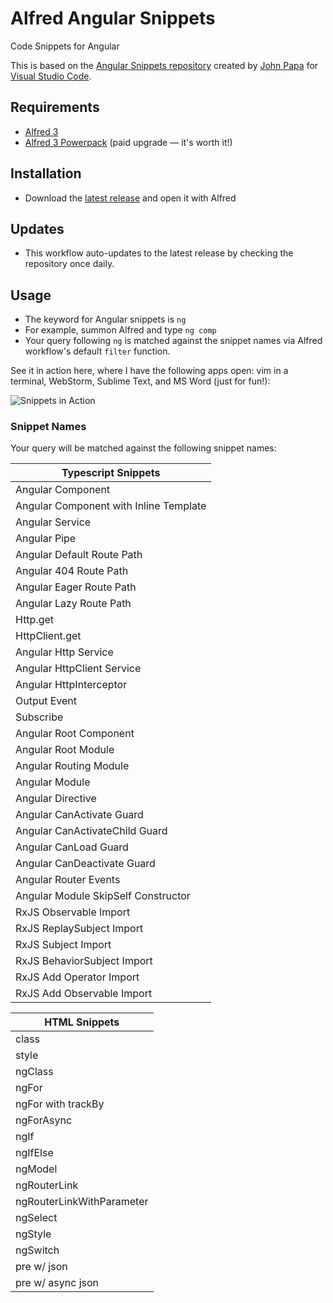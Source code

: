 # Alfred Angular Snippets
Code Snippets for Angular

This is based on the [Angular Snippets repository](https://github.com/johnpapa/vscode-angular-snippets) created by [John Papa](https://github.com/johnpapa) for [Visual Studio Code](https://code.visualstudio.com).

## Requirements
* [Alfred 3](https://www.alfredapp.com)
* [Alfred 3 Powerpack](https://www.alfredapp.com/powerpack/) (paid upgrade — it's worth it!)

## Installation
* Download the [latest release](https://github.com/ejsuncy/alfred-angular-snippets/releases/download/v0.1.0/alfred-angular-snippets-v0.1.0.alfredworkflow) and open it with Alfred

## Updates
* This workflow auto-updates to the latest release by checking the repository once daily.

## Usage
* The keyword for Angular snippets is `ng`
* For example, summon Alfred and type `ng comp`
* Your query following `ng` is matched against the snippet names via Alfred workflow's default `filter` function.

See it in action here, where I have the following apps open: vim in a terminal, WebStorm, Sublime Text, and MS Word (just for fun!):

![Snippets in Action][snippets]

### Snippet Names
Your query will be matched against the following snippet names:

| Typescript Snippets |
| --- |
|Angular Component|
|Angular Component with Inline Template|
|Angular Service|
|Angular Pipe|
|Angular Default Route Path|
|Angular 404 Route Path|
|Angular Eager Route Path|
|Angular Lazy Route Path|
|Http.get|
|HttpClient.get|
|Angular Http Service|
|Angular HttpClient Service|
|Angular HttpInterceptor|
|Output Event|
|Subscribe|
|Angular Root Component|
|Angular Root Module|
|Angular Routing Module|
|Angular Module|
|Angular Directive|
|Angular CanActivate Guard|
|Angular CanActivateChild Guard|
|Angular CanLoad Guard|
|Angular CanDeactivate Guard|
|Angular Router Events|
|Angular Module SkipSelf Constructor|
|RxJS Observable Import|
|RxJS ReplaySubject Import|
|RxJS Subject Import|
|RxJS BehaviorSubject Import|
|RxJS Add Operator Import|
|RxJS Add Observable Import|

|HTML Snippets|
|---|
|class|
|style|
|ngClass|
|ngFor|
|ngFor with trackBy|
|ngForAsync|
|ngIf|
|ngIfElse|
|ngModel|
|ngRouterLink|
|ngRouterLinkWithParameter|
|ngSelect|
|ngStyle|
|ngSwitch|
|pre w/ json|
|pre w/ async json|


[snippets]: https://github.com/ejsuncy/alfred-angular-snippets/blob/master/snippets.gif

